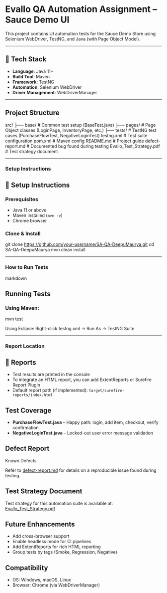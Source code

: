 # Evallo QA Automation Assignment – Sauce Demo UI

This project contains UI automation tests for the Sauce Demo Store using Selenium WebDriver, TestNG, and Java (with Page Object Model).

---

## 📌 Tech Stack
- **Language**: Java 11+
- **Build Tool**: Maven
- **Framework**: TestNG
- **Automation**: Selenium WebDriver
- **Driver Management**: WebDriverManager

---

## Project Structure

src/
├── base/ # Common test setup (BaseTest.java)
├── pages/ # Page Object classes (LoginPage, InventoryPage, etc.)
├── tests/ # TestNG test cases (PurchaseFlowTest, NegativeLoginTest)
testng.xml # Test suite configuration
pom.xml # Maven config
README.md # Project guide
defect-report.md # Documented bug found during testing
Evallo_Test_Strategy.pdf # Test strategy document

---

### **Setup Instructions**

## 🔧 Setup Instructions

### Prerequisites
- Java 11 or above
- Maven installed (`mvn -v`)
- Chrome browser

### Clone & Install

git clone https://github.com/your-username/SA-QA-DeepuMaurya.git
cd SA-QA-DeepuMaurya
mvn clean install

---

### **How to Run Tests**
 markdown
##  Running Tests

### Using Maven:

mvn test

Using Eclipse:
Right-click testng.xml → Run As → TestNG Suite


---

###  **Report Location**

## 📄 Reports

- Test results are printed in the console
- To integrate an HTML report, you can add ExtentReports or Surefire Report Plugin
- Default report path (if implemented): `target/surefire-reports/index.html`

## Test Coverage

- **PurchaseFlowTest.java** – Happy path: login, add item, checkout, verify confirmation
- **NegativeLoginTest.java** – Locked-out user error message validation


## Defect Report

 Known Defects

Refer to [defect-report.md](./defect-report.md) for details on a reproducible issue found during testing.


## Test Strategy Document

Test strategy for this automation suite is available at:
[Evallo_Test_Strategy.pdf](./Evallo_Test_Strategy.pdf)

## Future Enhancements

- Add cross-browser support
- Enable headless mode for CI pipelines
- Add ExtentReports for rich HTML reporting
- Group tests by tags (Smoke, Regression, Negative)

## Compatibility

- OS: Windows, macOS, Linux
- Browser: Chrome (via WebDriverManager)
